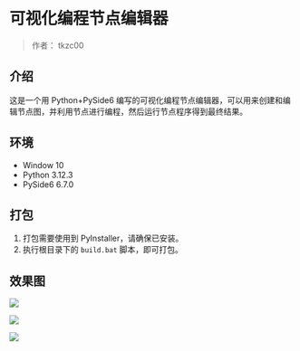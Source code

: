 # 可视化编程节点编辑器

> 作者： tkzc00

## 介绍

这是一个用 Python+PySide6 编写的可视化编程节点编辑器，可以用来创建和编辑节点图，并利用节点进行编程，然后运行节点程序得到最终结果。

## 环境

- Window 10
- Python 3.12.3
- PySide6 6.7.0

## 打包

1. 打包需要使用到 PyInstaller，请确保已安装。
2. 执行根目录下的 `build.bat` 脚本，即可打包。

## 效果图

![](https://i0.hdslb.com/bfs/article/481690e49c0975f12a255fba67ab21b1294878876.png)

![](https://i0.hdslb.com/bfs/article/c11e8e739d4e64c85b4ec711a25a51e8294878876.png)

![](https://i0.hdslb.com/bfs/article/4d6ed21429fa93e6f8f90e98915be1ff294878876.png)